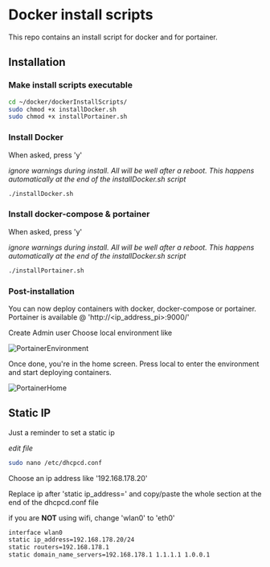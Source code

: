 # Docker install scripts
This repo contains an install script for docker and for portainer. 

## Installation

### Make install scripts executable
```bash
cd ~/docker/dockerInstallScripts/
sudo chmod +x installDocker.sh
sudo chmod +x installPortainer.sh
```

### Install Docker
When asked, press 'y' 

_ignore warnings during install. All will be well after a reboot. This happens automatically at the end of the installDocker.sh script_

```bash
./installDocker.sh
```

### Install docker-compose & portainer
When asked, press 'y' 

_ignore warnings during install. All will be well after a reboot. This happens automatically at the end of the installDocker.sh script_

```bash
./installPortainer.sh
```

### Post-installation
You can now deploy containers with docker, docker-compose or portainer.
Portainer is available @ 'http://<ip_address_pi>:9000/'

Create Admin user 
Choose local environment like 

![PortainerEnvironment](../lib/PortainerEnvironment.png)

Once done, you're in the home screen. 
Press local to enter the environment and start deploying containers.
                                                    
![PortainerHome](../lib/PortainerHome.png)

## Static IP
Just a reminder to set a static ip

_edit file_
```bash
sudo nano /etc/dhcpcd.conf
```
Choose an ip address like '192.168.178.20'

Replace ip after 'static ip_address=' and copy/paste the whole section at the end of the dhcpcd.conf file

if you are __NOT__ using wifi, change 'wlan0' to 'eth0'

```bash
interface wlan0
static ip_address=192.168.178.20/24
static routers=192.168.178.1
static domain_name_servers=192.168.178.1 1.1.1.1 1.0.0.1
```
